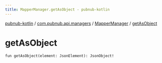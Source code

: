 ```yaml
---
title: MapperManager.getAsObject - pubnub-kotlin
---
```


[pubnub-kotlin](../../index.html) / [com.pubnub.api.managers](../index.html) / [MapperManager](index.html) / [getAsObject](./get-as-object.html)

# getAsObject

`fun getAsObject(element: JsonElement): JsonObject!`